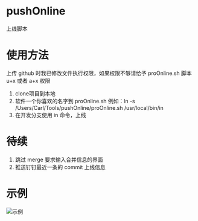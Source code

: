 # pushOnline
上线脚本

# 使用方法

上传 github 时我已修改文件执行权限，如果权限不够请给予 proOnline.sh 脚本 u+x 或者 a+x 权限

1. clone项目到本地
2. 软件一个你喜欢的名字到 proOnline.sh 例如：ln -s /Users/Carl/Tools/pushOnline/proOnline.sh /usr/local/bin/in
3. 在开发分支使用 in 命令，上线

# 待续
1. 跳过 merge 要求输入合并信息的界面
2. 推送钉钉最近一条的 commit 上线信息

# 示例
![示例](http://oz8myse7t.bkt.clouddn.com/github/2017/11/push.png)
